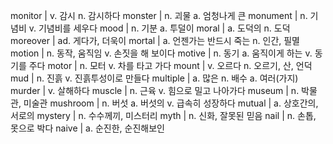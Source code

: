 monitor	| v. 감시 n. 감시하다
monster	| n. 괴물 a. 엄청나게 큰
monument	| n. 기념비 v. 기념비를 세우다
mood	| n. 기분 a. 투덜이
moral	| a. 도덕의 n. 도덕
moreover	| ad. 게다가, 더욱이
mortal	| a. 언젠가는 반드시 죽는 n. 인간, 필멸
motion	| n. 동작, 움직임 v. 손짓을 해 보이다
motive	| n. 동기 a. 움직이게 하는 v. 동기를 주다
motor	| n. 모터 v. 차를 타고 가다
mount	| v. 오르다 n. 오르기, 산, 언덕
mud	| n. 진흙 v. 진흙투성이로 만들다
multiple	| a. 많은 n. 배수 a. 여러(가지)
murder	| v. 살해하다
muscle	| n. 근육 v. 힘으로 밀고 나아가다
museum	| n. 박물관, 미술관
mushroom	| n. 버섯 a. 버섯의 v. 급속히 성장하다
mutual	| a. 상호간의, 서로의
mystery	| n. 수수께끼, 미스터리
myth	| n. 신화, 잘못된 믿음
nail	| n. 손톱, 못으로 박다
naive	| a. 순진한, 순진해보인
